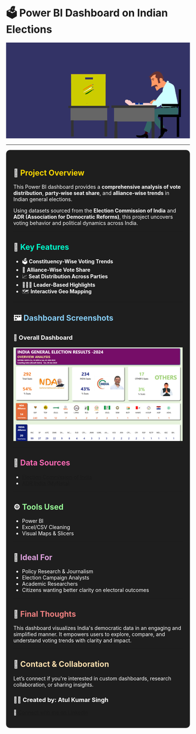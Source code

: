 
# 🗳️ **Power BI Dashboard on Indian Elections**
![India Election](https://github.com/singhatul4572/2024-ELECTION-ANALYSIS/blob/main/03.gif)

---

<div style="background-color:#1e1e1e; color:#ffffff; padding:20px; border-radius:10px;">

## 📌 <span style="color:#ffd700;">Project Overview</span>

This Power BI dashboard provides a **comprehensive analysis of vote distribution**, **party-wise seat share**, and **alliance-wise trends** in Indian general elections.

Using datasets sourced from the **Election Commission of India** and **ADR (Association for Democratic Reforms)**, this project uncovers voting behavior and political dynamics across India.

---

## 🧭 <span style="color:#00ffcc;">Key Features</span>

- 🗳️ **Constituency-Wise Voting Trends**
- 🤝 **Alliance-Wise Vote Share**
- 📈 **Seat Distribution Across Parties**
- 🧑‍🤝‍🧑 **Leader-Based Highlights**
- 🗺️ **Interactive Geo Mapping**

---

## 🖼️ <span style="color:#87cefa;">Dashboard Screenshots</span>

### 🔹 Overall Dashboard
![Overall Dashboard](https://github.com/singhatul4572/2024-ELECTION-ANALYSIS/blob/main/dashboard_screenshot.png)


---


## 📎 <span style="color:#ff69b4;">Data Sources</span>

- [Election Commission of India](https://eci.gov.in/)
- [ADR India (MyNeta)](https://myneta.info/)

---

## ⚙️ <span style="color:#98fb98;">Tools Used</span>

- Power BI
- Excel/CSV Cleaning
- Visual Maps & Slicers

---

## 🧠 <span style="color:#dda0dd;">Ideal For</span>

- Policy Research & Journalism
- Election Campaign Analysts
- Academic Researchers
- Citizens wanting better clarity on electoral outcomes

---

## 🎯 <span style="color:#f08080;">Final Thoughts</span>

This dashboard visualizes India's democratic data in an engaging and simplified manner. It empowers users to explore, compare, and understand voting trends with clarity and impact.

---

## 📩 <span style="color:#ffdead;">Contact & Collaboration</span>

Let’s connect if you're interested in custom dashboards, research collaboration, or sharing insights.

### 🙋‍♂️ Created by: **Atul Kumar Singh**

🔗 [Connect with me on LinkedIn](https://www.linkedin.com/in/singhatul4572)



</div>
